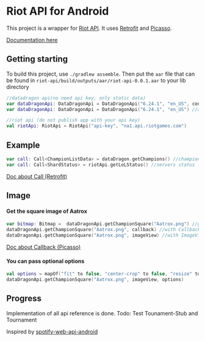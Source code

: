 # Riot API for Android

This project is a wrapper for [Riot API](https://developer.riotgames.com/).
It uses [Retrofit](http://square.github.io/retrofit/) and [Picasso](http://square.github.io/picasso/).

[Documentation here](https://nspu.github.io/riot-api-android/docs/index.html)

## Getting starting
To build this project, use `./gradlew assemble`. 
Then put the `aar` file that can be found in `riot-api/build/outputs/aar/riot-api-0.0.1.aar` to your lib directory 

```kotlin
//datadragon api(no need api key, only static data)
var dataDragonApi: DataDragonApi = DataDragonApi("6.24.1", "en_US", context) //forced cache
var dataDragonApi: DataDragonApi = DataDragonApi("6.24.1", "en_US") //auto cache

//riot api (do not publish app with your api key)
val riotApi: RiotApi = RiotApi("api-key", "na1.api.riotgames.com")
```

## Example
```kotlin
var call: Call<ChampionListData> = dataDragon.getChampions() //champions list
var call: Call<ShardStatus> = riotApi.getLoLStatus() //servers status
```
[Doc about Call (Retrofit)](https://square.github.io/retrofit/2.x/retrofit/retrofit2/Call.html)


## Image

#### Get the square image of Aatrox
```kotlin
var bitmap: Bitmap =  dataDragonApi.getChampionSquare("Aatrox.png") //get directly the bitmap
dataDragonApi.getChampionSquare("Aatrox.png", callback) //with Callback
dataDragonApi.getChampionSquare("Aatrox.png", imageView) //with ImageView
```

[Doc about Callback (Picasso)](http://square.github.io/picasso/2.x/picasso/com/squareup/picasso/Callback.html)

#### You can pass optional options
```kotlin 
val options = mapOf("fit" to false, "center-crop" to false, "resize" to  Pair(50, 50))
dataDragonApi.getChampionSquare("Aatrox.png", imageView, options)
```



## Progress 
Implementation of all api reference is done.
Todo: Test Tounament-Stub and Tournament


Inspired by [spotify-web-api-android](https://github.com/kaaes/spotify-web-api-android)